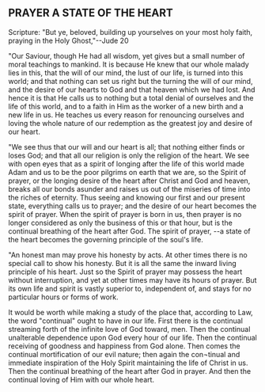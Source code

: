 ## PRAYER A STATE OF THE HEART ##

Scripture: "But ye, beloved, building up yourselves on your most holy faith, praying in the Holy Ghost,"--Jude 20



"Our Saviour, though He had all wisdom, yet gives but a small number of moral teachings to mankind. It is because He knew that our whole malady lies in this, that the will of our mind, the lust of our life, is turned into this world; and that nothing can set us right but the turning the will of our mind, and the desire of our hearts to God and that heaven which we had lost. And hence it is that He calls us to nothing but a total denial of ourselves and the life of this world, and to a faith in Him as the worker of a new birth and a new life in us. He teaches us every reason for renouncing ourselves and loving the whole nature of our redemption as the greatest joy and desire of our heart.



"We see thus that our will and our heart is all; that nothing either finds or loses God; and that all our religion is only the religion of the heart. We see with open eyes that as a spirit of longing after the life of this world made Adam and us to be the poor pilgrims on earth that we are, so the Spirit of prayer, or the longing desire of the heart after Christ and God and heaven, breaks all our bonds asunder and raises us out of the miseries of time into the riches of eternity. Thus seeing and knowing our first and our present state, everything calls us to prayer; and the desire of our heart becomes the spirit of prayer. When the spirit of prayer is born in us, then prayer is no longer considered as only the business of this or that hour, but is the continual breathing of the heart after God. The spirit of prayer, --a state of the heart becomes the governing principle of the soul's life.



"An honest man may prove his honesty by acts. At other times there is no special call to show his honesty. But it is all the same the inward living principle of his heart. Just so the Spirit of prayer may possess the heart without interruption, and yet at other times may have its hours of prayer. But its own life and spirit is vastly superior to, independent of, and stays for no particular hours or forms of work.



It would be worth while making a study of the place that, according to Law, the word "continual" ought to have in our life. First there is the continual streaming forth of the infinite love of God toward, men. Then the continual unalterable dependence upon God every hour of our life. Then the continual receiving of goodness and happiness from God alone. Then comes the continual mortification of our evil nature; then again the con¬tinual and immediate inspiration of the Holy Spirit maintaining the life of Christ in us. Then the continual breathing of the heart after God in prayer. And then the continual loving of Him with our whole heart.

